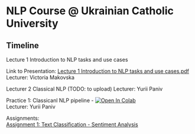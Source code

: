 # NLP Course @ Ukrainian Catholic University



## Timeline

Lecture 1 Introduction to NLP tasks and use cases

Link to Presentation: [Lecture 1 Introduction to NLP tasks and use cases.pdf](<Lectures/Lecture 1 Introduction to NLP tasks and use cases.pdf>)  
Lecturer: Victoria Makovska


Lecturer 2 Classical NLP (TODO: to upload)
Lecturer: Yurii Paniv

Practice 1: Classicanl NLP pipeline - 
[![Open In Colab](https://colab.research.google.com/assets/colab-badge.svg)](https://colab.research.google.com/github/robinhad/ucu-nlp-course/blob/main/Practices/Practice_01_Classical_NLP.ipynb)  
Lecturer: Yurii Paniv

Assignments:  
[Assignment 1: Text Classification - Sentiment Analysis](https://github.com/robinhad/ucu-nlp-course/tree/main/Assignments/Task%201%20-%20Text%20Classification)  
